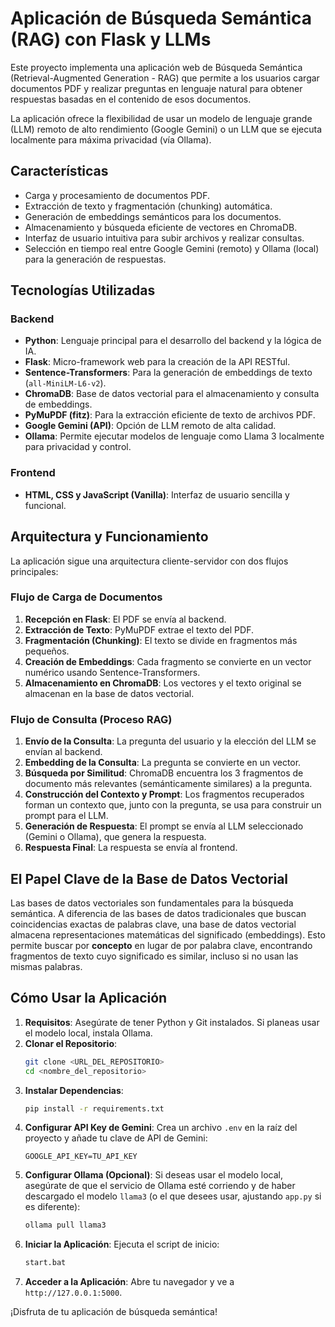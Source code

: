 # Aplicación de Búsqueda Semántica (RAG) con Flask y LLMs

Este proyecto implementa una aplicación web de Búsqueda Semántica (Retrieval-Augmented Generation - RAG) que permite a los usuarios cargar documentos PDF y realizar preguntas en lenguaje natural para obtener respuestas basadas en el contenido de esos documentos.

La aplicación ofrece la flexibilidad de usar un modelo de lenguaje grande (LLM) remoto de alto rendimiento (Google Gemini) o un LLM que se ejecuta localmente para máxima privacidad (vía Ollama).

## Características

- Carga y procesamiento de documentos PDF.
- Extracción de texto y fragmentación (chunking) automática.
- Generación de embeddings semánticos para los documentos.
- Almacenamiento y búsqueda eficiente de vectores en ChromaDB.
- Interfaz de usuario intuitiva para subir archivos y realizar consultas.
- Selección en tiempo real entre Google Gemini (remoto) y Ollama (local) para la generación de respuestas.

## Tecnologías Utilizadas

### Backend

- **Python**: Lenguaje principal para el desarrollo del backend y la lógica de IA.
- **Flask**: Micro-framework web para la creación de la API RESTful.
- **Sentence-Transformers**: Para la generación de embeddings de texto (`all-MiniLM-L6-v2`).
- **ChromaDB**: Base de datos vectorial para el almacenamiento y consulta de embeddings.
- **PyMuPDF (fitz)**: Para la extracción eficiente de texto de archivos PDF.
- **Google Gemini (API)**: Opción de LLM remoto de alta calidad.
- **Ollama**: Permite ejecutar modelos de lenguaje como Llama 3 localmente para privacidad y control.

### Frontend

- **HTML, CSS y JavaScript (Vanilla)**: Interfaz de usuario sencilla y funcional.

## Arquitectura y Funcionamiento

La aplicación sigue una arquitectura cliente-servidor con dos flujos principales:

### Flujo de Carga de Documentos

1.  **Recepción en Flask**: El PDF se envía al backend.
2.  **Extracción de Texto**: PyMuPDF extrae el texto del PDF.
3.  **Fragmentación (Chunking)**: El texto se divide en fragmentos más pequeños.
4.  **Creación de Embeddings**: Cada fragmento se convierte en un vector numérico usando Sentence-Transformers.
5.  **Almacenamiento en ChromaDB**: Los vectores y el texto original se almacenan en la base de datos vectorial.

### Flujo de Consulta (Proceso RAG)

1.  **Envío de la Consulta**: La pregunta del usuario y la elección del LLM se envían al backend.
2.  **Embedding de la Consulta**: La pregunta se convierte en un vector.
3.  **Búsqueda por Similitud**: ChromaDB encuentra los 3 fragmentos de documento más relevantes (semánticamente similares) a la pregunta.
4.  **Construcción del Contexto y Prompt**: Los fragmentos recuperados forman un contexto que, junto con la pregunta, se usa para construir un prompt para el LLM.
5.  **Generación de Respuesta**: El prompt se envía al LLM seleccionado (Gemini o Ollama), que genera la respuesta.
6.  **Respuesta Final**: La respuesta se envía al frontend.

## El Papel Clave de la Base de Datos Vectorial

Las bases de datos vectoriales son fundamentales para la búsqueda semántica. A diferencia de las bases de datos tradicionales que buscan coincidencias exactas de palabras clave, una base de datos vectorial almacena representaciones matemáticas del significado (embeddings). Esto permite buscar por **concepto** en lugar de por palabra clave, encontrando fragmentos de texto cuyo significado es similar, incluso si no usan las mismas palabras.

## Cómo Usar la Aplicación

1.  **Requisitos**: Asegúrate de tener Python y Git instalados. Si planeas usar el modelo local, instala Ollama.
2.  **Clonar el Repositorio**: 
    ```bash
    git clone <URL_DEL_REPOSITORIO>
    cd <nombre_del_repositorio>
    ```
3.  **Instalar Dependencias**: 
    ```bash
    pip install -r requirements.txt
    ```
4.  **Configurar API Key de Gemini**: Crea un archivo `.env` en la raíz del proyecto y añade tu clave de API de Gemini:
    ```
    GOOGLE_API_KEY=TU_API_KEY
    ```
5.  **Configurar Ollama (Opcional)**: Si deseas usar el modelo local, asegúrate de que el servicio de Ollama esté corriendo y de haber descargado el modelo `llama3` (o el que desees usar, ajustando `app.py` si es diferente):
    ```bash
    ollama pull llama3
    ```
6.  **Iniciar la Aplicación**: Ejecuta el script de inicio:
    ```bash
    start.bat
    ```
7.  **Acceder a la Aplicación**: Abre tu navegador y ve a `http://127.0.0.1:5000`.

¡Disfruta de tu aplicación de búsqueda semántica!